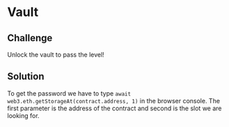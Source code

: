 # Vault

## Challenge

Unlock the vault to pass the level!

## Solution

To get the password we have to type `await web3.eth.getStorageAt(contract.address, 1)` in the browser console. The first parameter is the address of the contract and second is the slot we are looking for.
